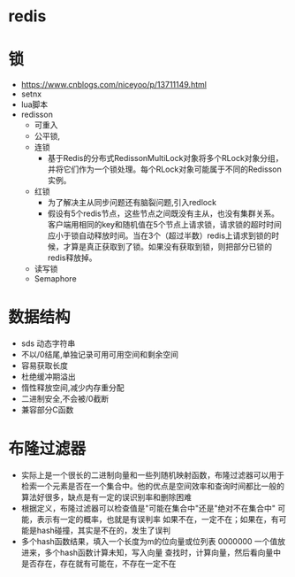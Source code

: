 # redis


# 锁
- https://www.cnblogs.com/niceyoo/p/13711149.html
- setnx
- lua脚本
- redisson
    - 可重入
    - 公平锁,
    - 连锁
        - 基于Redis的分布式RedissonMultiLock对象将多个RLock对象分组，并将它们作为一个锁处理。每个RLock对象可能属于不同的Redisson实例。
    - 红锁
        - 为了解决主从同步问题还有脑裂问题,引入redlock
        - 假设有5个redis节点，这些节点之间既没有主从，也没有集群关系。客户端用相同的key和随机值在5个节点上请求锁，请求锁的超时时间应小于锁自动释放时间。当在3个（超过半数）redis上请求到锁的时候，才算是真正获取到了锁。如果没有获取到锁，则把部分已锁的redis释放掉。
    - 读写锁
    - Semaphore

# 数据结构  
   -  sds 动态字符串  
   - 不以/0结尾,单独记录可用可用空间和剩余空间
   - 容易获取长度
   - 杜绝缓冲期溢出
   - 惰性释放空间,减少内存重分配
   - 二进制安全,不会被/0截断
   - 兼容部分C函数



# 布隆过滤器 
- 实际上是一个很长的二进制向量和一些列随机映射函数，布隆过滤器可以用于检索一个元素是否在一个集合中。他的优点是空间效率和查询时间都比一般的算法好很多，缺点是有一定的误识别率和删除困难
- 根据定义，布隆过滤器可以检查值是"可能在集合中"还是"绝对不在集合中" 可能，表示有一定的概率，也就是有误判率  如果不在，一定不在；如果在，有可能是hash碰撞，其实是不在的，发生了误判
- 多个hash函数结果，填入一个长度为m的位向量或位列表 0000000
 一个值放进来，多个hash函数计算未知，写入向量
 查找时，计算向量，然后看向量中是否存在，存在就有可能在，不存在一定不在